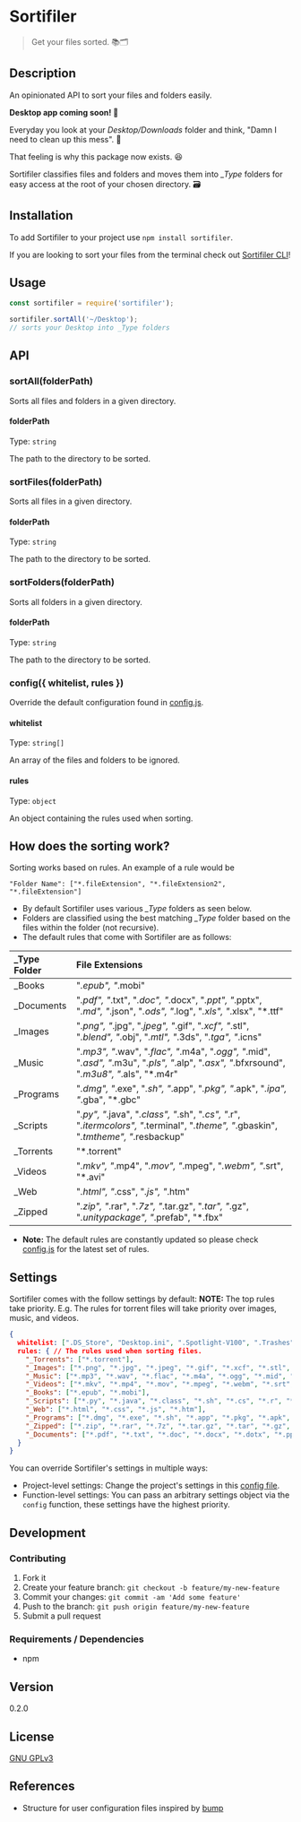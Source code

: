 # Sortifiler

> Get your files sorted. 📚🗂

## Description
An opinionated API to sort your files and folders easily.

**Desktop app coming soon! 🚀**

Everyday you look at your *Desktop/Downloads* folder and think, "Damn I need to clean up this mess". 🤦

That feeling is why this package now exists. 😆

Sortifiler classifies files and folders and moves them into *\_Type* folders for easy access at the root of your chosen directory. 🗃

## Installation

To add Sortifiler to your project use `npm install sortifiler`.

If you are looking to sort your files from the terminal check out [Sortifiler CLI](https://github.com/yougotwill/sortifiler-cli)!

## Usage

```js
const sortifiler = require('sortifiler');

sortifiler.sortAll('~/Desktop');
// sorts your Desktop into _Type folders
```

## API

### sortAll(folderPath)

Sorts all files and folders in a given directory.

#### folderPath

Type: `string`

The path to the directory to be sorted.

### sortFiles(folderPath)

Sorts all files in a given directory.

#### folderPath

Type: `string`

The path to the directory to be sorted.

### sortFolders(folderPath)

Sorts all folders in a given directory.

#### folderPath

Type: `string`

The path to the directory to be sorted.

### config({ whitelist, rules })

Override the default configuration found in [config.js](src/config.js).

#### whitelist

Type: `string[]`

An array of the files and folders  to be ignored.

#### rules

Type: `object`

An object containing the rules used when sorting.

## How does the sorting work?

Sorting works based on rules. An example of a rule would be
```
"Folder Name": ["*.fileExtension", "*.fileExtension2", "*.fileExtension"]
```
- By default Sortifiler uses various *_Type* folders as seen below.
- Folders are classified using the best matching *_Type* folder based on the files within the folder (not recursive).
- The default rules that come with Sortifiler are as follows:

| _Type Folder | File Extensions                           |
| :------------- | :--------------------------------------- |
| _Books         | "*.epub", "*.mobi"                         |
| _Documents     | "*.pdf", "*.txt", "*.doc", "*.docx", "*.ppt", "*.pptx", "*.md", "*.json", "*.ods", "*.log", "*.xls", "*.xlsx", "*.ttf" |
| _Images        | "*.png", "*.jpg", "*.jpeg", "*.gif", "*.xcf", "*.stl", "*.blend", "*.obj", "*.mtl", "*.3ds", "*.tga", "*.icns" |
| _Music         | "*.mp3", "*.wav", "*.flac", "*.m4a", "*.ogg", "*.mid", "*.asd", "*.m3u", "*.pls", "*.alp", "*.asx", "*.bfxrsound", "*.m3u8", "*.als", "*.m4r" |
| _Programs      | "*.dmg", "*.exe", "*.sh", "*.app", "*.pkg", "*.apk", "*.ipa", "*.gba", "*.gbc" |
| _Scripts       | "*.py", "*.java", "*.class", "*.sh", "*.cs", "*.r", "*.itermcolors", "*.terminal", "*.theme", "*.gbaskin", "*.tmtheme", "*.resbackup" |
| _Torrents      | "*.torrent"                               |
| _Videos        | "*.mkv", "*.mp4", "*.mov", "*.mpeg", "*.webm", "*.srt", "*.avi" |
| _Web           | "*.html", "*.css", "*.js", "*.htm"           |
| _Zipped        | "*.zip", "*.rar", "*.7z", "*.tar.gz", "*.tar", "*.gz", "*.unitypackage", "*.prefab", "*.fbx" |

- **Note:** The default rules are constantly updated so please check [config.js](src/config.js) for the latest set of rules.

## Settings

Sortifiler comes with the follow settings by default:
**NOTE:** The top rules take priority. E.g. The rules for torrent files will take priority over images, music, and videos.

```json
{
  whitelist: [".DS_Store", "Desktop.ini", ".Spotlight-V100", ".Trashes"], // Files / Folders to ignore when sorting
  rules: { // The rules used when sorting files.
    "_Torrents": ["*.torrent"],
    "_Images": ["*.png", "*.jpg", "*.jpeg", "*.gif", "*.xcf", "*.stl", "*.blend", "*.obj", "*.mtl", "*.3ds", "*.tga", "*.icns", "*.piskel", "*.heif", "*.svg"],
    "_Music": ["*.mp3", "*.wav", "*.flac", "*.m4a", "*.ogg", "*.mid", "*.asd", "*.m3u", "*.pls", "*.alp", "*.asx", "*.bfxrsound", "*.m3u8", "*.als", "*.m4r", "*.opus"],
    "_Videos": ["*.mkv", "*.mp4", "*.mov", "*.mpeg", "*.webm", "*.srt", "*.avi"],
    "_Books": ["*.epub", "*.mobi"],
    "_Scripts": ["*.py", "*.java", "*.class", "*.sh", "*.cs", "*.r", "*.itermcolors", "*.terminal", "*.theme", "*.gbaskin", "*.deltaskin", "*.tmtheme", "*.resbackup", "*.xccolortheme", "*.js", "*.cottheme"],
    "_Web": ["*.html", "*.css", "*.js", "*.htm"],
    "_Programs": ["*.dmg", "*.exe", "*.sh", "*.app", "*.pkg", "*.apk", "*.ipa", "*.gba", "*.gbc", "*.iso", "*.jar", "*.z64"],
    "_Zipped": ["*.zip", "*.rar", "*.7z", "*.tar.gz", "*.tar", "*.gz", "*.unitypackage", "*.prefab", "*.fbx"],
    "_Documents": ["*.pdf", "*.txt", "*.doc", "*.docx", "*.dotx", "*.ppt", "*.pptx", "*.md", "*.json", "*.ods", "*.log", "*.xls", "*.xlsx", "*.ttf"]
  }
}
```

You can override Sortifiler's settings in multiple ways:
  - Project-level settings: Change the project's settings in this [config file](src/config.js).
  - Function-level settings: You can pass an arbitrary settings object via the `config` function, these settings have the highest priority.

## Development

### Contributing

1. Fork it
2. Create your feature branch: `git checkout -b feature/my-new-feature`
3. Commit your changes: `git commit -am 'Add some feature'`
4. Push to the branch: `git push origin feature/my-new-feature`
5. Submit a pull request

### Requirements / Dependencies

- npm

## Version

0.2.0

## License

[GNU GPLv3](LICENSE)

## References

- Structure for user configuration files inspired by [bump](https://github.com/fabiospampinato/bump)
